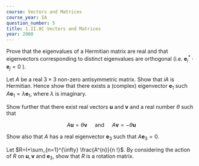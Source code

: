```yaml
---
course: Vectors and Matrices
course_year: IA
question_number: 5
title: 1.II.8C Vectors and Matrices
year: 2008
---
```



Prove that the eigenvalues of a Hermitian matrix are real and that eigenvectors corresponding to distinct eigenvalues are orthogonal (i.e. $\mathbf{e}_{i}^{*} \cdot \mathbf{e}_{j}=0$ ).

Let $A$ be a real $3 \times 3$ non-zero antisymmetric matrix. Show that $i A$ is Hermitian. Hence show that there exists a (complex) eigenvector $\mathbf{e}_{1}$ such $A \mathbf{e}_{1}=\lambda \mathbf{e}_{1}$, where $\lambda$ is imaginary.

Show further that there exist real vectors $\mathbf{u}$ and $\mathbf{v}$ and a real number $\theta$ such that

$$A \mathbf{u}=\theta \mathbf{v} \quad \text { and } \quad A \mathbf{v}=-\theta \mathbf{u}$$

Show also that $A$ has a real eigenvector $\mathbf{e}_{3}$ such that $A \mathbf{e}_{3}=0$.

Let $R=I+\sum_{n=1}^{\infty} \frac{A^{n}}{n !}$. By considering the action of $R$ on $\mathbf{u}, \mathbf{v}$ and $\mathbf{e}_{3}$, show that $R$ is a rotation matrix.